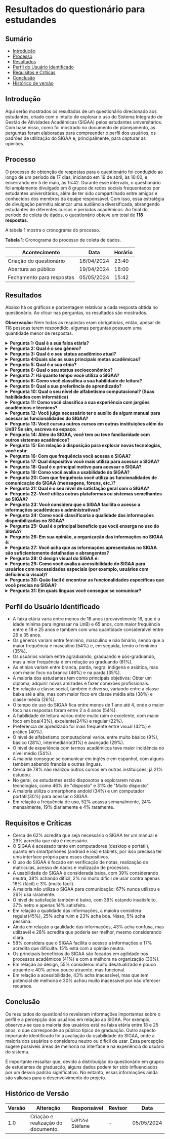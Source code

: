 # Resultados do questionário para estudandes

## Sumário
* [Introdução](#Introdução)
* [Processo](#Processo)
* [Resultados](#Resultados)
* [Perfil do Usuário Identificado](#Perfil-do-Usuário-Identificado)
* [Requisitos e Críticas](#Requisitos-e-Críticas)
* [Conclusão](#Conclusão)
* [Histórico de versão](#Histórico-de-versão)

## Introdução

Aqui serão mostrados os resultados de um questionário direcionado aos estudantes, criado com o intuito de explorar o uso do Sistema Integrado de Gestão de Atividades Acadêmicas (SIGAA) pelos estudantes universitários. Com base nisso, como foi mostrado no documento de planejamento, as perguntas foram elaboradas para compreender o perfil dos usuários, os padrões de utilização do SIGAA e, principalmente, para capturar as opiniões. 

## Processo

O processo de obtenção de respostas para o questionário foi conduzido ao longo de um período de 17 dias, iniciando em 19 de abril, às 16:00, e encerrando em 5 de maio, às 15:42. Durante esse intervalo, o questionário foi amplamente divulgado em 8 grupos de redes sociais frequentados por estudantes universitários, além de ter sido compartilhado entre amigos e conhecidos dos membros da equipe responsável. Com isso, essa estratégia de divulgação permitiu alcançar uma audiência diversificada, abrangendo estudantes de diferentes cursos e períodos acadêmicos. Ao final do período de coleta de dados, o questionário obteve um total de **118 respostas**. 

A tabela 1 mostra o cronograma do processo.

**Tabela 1**: Cronograma do processo de coleta de dados.

| Acontecimento | Data | Horário |
| - | - | - |
| Criação do questionário| 16/04/2024 | 23:40 |
| Abertura ao público | 19/04/2024 | 16:00 |
| Fechamento para respostas| 05/05/2024 | 15:42 |

## Resultados 
Abaixo há os gráficos e porcentagem relativos a cada resposta obtida no questionário. Ao clicar nas perguntas, os resultados são mostrados.

**Observação:** Nem todas as respostas eram obrigatórias, então, apesar de 118 pessoas terem respondido, algumas perguntas possuem uma quantidade menor de respostas.

<details>
  <summary size="20"><b> Pergunta 1: Qual é a sua faixa etária? </b></summary> 

<div align="center">
    Figura 1: Porcentagem da resposta.
    <br>
    <img src="https://raw.githubusercontent.com/Interacao-Humano-Computador/2024.1-SIGAA/main/docs/Midia/NovasFotos/ResultadosQuestionarioAlunos/EstudanteSlide1.png">
    <br>
     Fonte: Larissa Stéfane
    <br>
</div>

<div align="center">
    Figura 2: Gráfico da resposta.
    <br>
    <img src="https://raw.githubusercontent.com/Interacao-Humano-Computador/2024.1-SIGAA/main/docs/Midia/NovasFotos/ResultadosQuestionarioAlunos/EstudantesResultado1.png">
    <br>
     Fonte: Larissa Stéfane
    <br>
</div>

  </details>

<details>
  <summary size="20"><b> Pergunta 2: Qual é o seu gênero? </b></summary> 
<div align="center">
    Figura 3: Porcentagem da resposta.
    <br>
    <img src="https://raw.githubusercontent.com/Interacao-Humano-Computador/2024.1-SIGAA/main/docs/Midia/NovasFotos/ResultadosQuestionarioAlunos/EstudanteSlide2.png">
    <br>
     Fonte: Larissa Stéfane
    <br>
</div>

<div align="center">
    Figura 4: Gráfico da resposta.
    <br>
    <img src="https://raw.githubusercontent.com/Interacao-Humano-Computador/2024.1-SIGAA/main/docs/Midia/NovasFotos/ResultadosQuestionarioAlunos/EstudantesResultado2.png">
    <br>
     Fonte: Larissa Stéfane
    <br>
</div>
  

  </details>

  <details>
  <summary size="20"><b> Pergunta 3: Qual é o seu status acadêmico atual? </b></summary> 

<div align="center">
    Figura 5: Porcentagem da resposta.
    <br>
    <img src="https://raw.githubusercontent.com/Interacao-Humano-Computador/2024.1-SIGAA/main/docs/Midia/NovasFotos/ResultadosQuestionarioAlunos/EstudanteSlide3.png">
    <br>
     Fonte: Larissa Stéfane
    <br>
</div>

<div align="center">
    Figura 6: Gráfico da resposta.
    <br>
    <img src="https://raw.githubusercontent.com/Interacao-Humano-Computador/2024.1-SIGAA/main/docs/Midia/NovasFotos/ResultadosQuestionarioAlunos/EstudantesResultado3.png">
    <br>
     Fonte: Larissa Stéfane
    <br>
</div>

  
  </details>

   <details>
  <summary size="20"><b> Pergunta 4:Quais são as suas principais metas acadêmicas? </b></summary> 

<div align="center">
    Figura 7: Porcentagem da resposta.
    <br>
    <img src="https://raw.githubusercontent.com/Interacao-Humano-Computador/2024.1-SIGAA/main/docs/Midia/NovasFotos/ResultadosQuestionarioAlunos/EstudanteSlide4.png">
    <br>
     Fonte: Larissa Stéfane
    <br>
</div>

<div align="center">
    Figura 8: Gráfico da resposta.
    <br>
    <img src="https://raw.githubusercontent.com/Interacao-Humano-Computador/2024.1-SIGAA/main/docs/Midia/NovasFotos/ResultadosQuestionarioAlunos/EstudantesResultado4.png">
    <br>
     Fonte: Larissa Stéfane
    <br>
</div>

  </details>

  <details>
  <summary size="20"><b> Pergunta 5: Qual é a sua etnia? </b></summary> 

<div align="center">
    Figura 9: Porcentagem da resposta.
    <br>
    <img src="https://raw.githubusercontent.com/Interacao-Humano-Computador/2024.1-SIGAA/main/docs/Midia/NovasFotos/ResultadosQuestionarioAlunos/EstudanteSlide5.png">
    <br>
     Fonte: Larissa Stéfane
    <br>
</div>

<div align="center">
    Figura 10: Gráfico da resposta.
    <br>
    <img src="https://raw.githubusercontent.com/Interacao-Humano-Computador/2024.1-SIGAA/main/docs/Midia/NovasFotos/ResultadosQuestionarioAlunos/EstudantesResultado5.png">
    <br>
     Fonte: Larissa Stéfane
    <br>
</div>



  </details>

  <details>
  <summary size="20"><b> Pergunta 6: Qual o seu status socioeconômico? </b></summary> 

<div align="center">
    Figura 11: Porcentagem da resposta.
    <br>
    <img src="https://raw.githubusercontent.com/Interacao-Humano-Computador/2024.1-SIGAA/main/docs/Midia/NovasFotos/ResultadosQuestionarioAlunos/EstudanteSlide6.png">
    <br>
     Fonte: Larissa Stéfane
    <br>
</div>

<div align="center">
    Figura 12: Gráfico da resposta.
    <br>
    <img src="https://raw.githubusercontent.com/Interacao-Humano-Computador/2024.1-SIGAA/main/docs/Midia/NovasFotos/ResultadosQuestionarioAlunos/EstudantesResultado6.png">
    <br>
     Fonte: Larissa Stéfane
    <br>
</div>

  </details>

  <details>
  <summary size="20"><b> Pergunta 7: Há quanto tempo você utiliza o SIGAA? </b></summary> 

<div align="center">
    Figura 13: Porcentagem da resposta.
    <br>
    <img src="https://raw.githubusercontent.com/Interacao-Humano-Computador/2024.1-SIGAA/main/docs/Midia/NovasFotos/ResultadosQuestionarioAlunos/EstudanteSlide7.png">
    <br>
     Fonte: Larissa Stéfane
    <br>
</div>

<div align="center">
    Figura 14: Gráfico da resposta.
    <br>
    <img src="https://raw.githubusercontent.com/Interacao-Humano-Computador/2024.1-SIGAA/main/docs/Midia/NovasFotos/ResultadosQuestionarioAlunos/EstudantesResultado7.png">
    <br>
     Fonte: Larissa Stéfane
    <br>
</div>


  </details>

  <details>
  <summary size="20"><b> Pergunta 8: Como você classifica a sua habilidade de leitura? </b></summary> 

<div align="center">
    Figura 15: Porcentagem da resposta.
    <br>
    <img src="https://raw.githubusercontent.com/Interacao-Humano-Computador/2024.1-SIGAA/main/docs/Midia/NovasFotos/ResultadosQuestionarioAlunos/EstudanteSlide8.png">
    <br>
     Fonte: Larissa Stéfane
    <br>
</div>

<div align="center">
    Figura 16: Gráfico da resposta.
    <br>
    <img src="https://raw.githubusercontent.com/Interacao-Humano-Computador/2024.1-SIGAA/main/docs/Midia/NovasFotos/ResultadosQuestionarioAlunos/EstudantesResultado8.png">
    <br>
     Fonte: Larissa Stéfane
    <br>
</div>

  

  </details>

  <details>
  <summary size="20"><b> Pergunta 9: Qual a sua preferência de aprendizado? </b></summary> 


<div align="center">
    Figura 17: Porcentagem da resposta.
    <br>
    <img src="https://raw.githubusercontent.com/Interacao-Humano-Computador/2024.1-SIGAA/main/docs/Midia/NovasFotos/ResultadosQuestionarioAlunos/EstudanteSlide9.png">
    <br>
     Fonte: Larissa Stéfane
    <br>
</div>

<div align="center">
    Figura 18: Gráfico da resposta.
    <br>
    <img src="https://raw.githubusercontent.com/Interacao-Humano-Computador/2024.1-SIGAA/main/docs/Midia/NovasFotos/ResultadosQuestionarioAlunos/EstudantesResultado9.png">
    <br>
     Fonte: Larissa Stéfane
    <br>
</div>


  </details>

  <details>
  <summary size="20"><b> Pergunta 10: Qual o seu nível de alfabetismo computacional? (Suas habilidades com informática) </b></summary> 


<div align="center">
    Figura 19: Porcentagem da resposta.
    <br>
    <img src="https://raw.githubusercontent.com/Interacao-Humano-Computador/2024.1-SIGAA/main/docs/Midia/NovasFotos/ResultadosQuestionarioAlunos/EstudanteSlide10.png">
    <br>
     Fonte: Larissa Stéfane
    <br>
</div>

<div align="center">
    Figura 20: Gráfico da resposta.
    <br>
    <img src="https://raw.githubusercontent.com/Interacao-Humano-Computador/2024.1-SIGAA/main/docs/Midia/NovasFotos/ResultadosQuestionarioAlunos/EstudantesResultado10.png">
    <br>
     Fonte: Larissa Stéfane
    <br>
</div>


  </details>


  <details>
  <summary size="20"><b> Pergunta 11: Como você classifica a sua experiência com jargões acadêmicos e técnicos? </b></summary> 

<div align="center">
    Figura 21: Porcentagem da resposta.
    <br>
    <img src="https://raw.githubusercontent.com/Interacao-Humano-Computador/2024.1-SIGAA/main/docs/Midia/NovasFotos/ResultadosQuestionarioAlunos/EstudanteSlide12.png">
    <br>
     Fonte: Larissa Stéfane
    <br>
</div>

<div align="center">
    Figura 22: Gráfico da resposta.
    <br>
    <img src="https://raw.githubusercontent.com/Interacao-Humano-Computador/2024.1-SIGAA/main/docs/Midia/NovasFotos/ResultadosQuestionarioAlunos/EstudantesResultado11.png">
    <br>
     Fonte: Larissa Stéfane
    <br>
</div>


  </details>

  <details>
  <summary size="20"><b> Pergunta 12: Você julga necessário ter o auxílio de algum manual para acessar as funcionalidades do SIGAA? </b></summary> 

<div align="center">
    Figura 23: Porcentagem da resposta.
    <br>
    <img src="https://raw.githubusercontent.com/Interacao-Humano-Computador/2024.1-SIGAA/main/docs/Midia/NovasFotos/ResultadosQuestionarioAlunos/EstudanteSlide13.png">
    <br>
     Fonte: Larissa Stéfane
    <br>
</div>

<div align="center">
    Figura 24: Gráfico da resposta.
    <br>
    <img src="https://raw.githubusercontent.com/Interacao-Humano-Computador/2024.1-SIGAA/main/docs/Midia/NovasFotos/ResultadosQuestionarioAlunos/EstudantesResultado12.png">
    <br>
     Fonte: Larissa Stéfane
    <br>
</div>



  </details>

  <details>
  <summary size="20"><b> Pergunta 13: Você cursou outros cursos em outras instituições além da UnB? Se sim, escreva no espaço: </b></summary> 

<div align="center">
    Figura 25: Porcentagem da resposta.
    <br>
    <img src="https://raw.githubusercontent.com/Interacao-Humano-Computador/2024.1-SIGAA/main/docs/Midia/NovasFotos/ResultadosQuestionarioAlunos/EstudanteSlide14.png">
    <br>
     Fonte: Larissa Stéfane
    <br>
</div>

<div align="center">
    Figura 26: Gráfico da resposta.
    <br>
    <img src="https://raw.githubusercontent.com/Interacao-Humano-Computador/2024.1-SIGAA/main/docs/Midia/NovasFotos/ResultadosQuestionarioAlunos/EstudantesResultado13.png">
    <br>
     Fonte: Larissa Stéfane
    <br>
</div>

**As instiuições e cursos que alguns alunos frequentaram ou frequentam são**: 

- UDF;
- Inglês e francês no CIL (Centro Interescolar de Línguas);
- Gran Faculdade;
- Análise e Desenvolvimento de Sistemas;
- IFSul de Minas;
- Faculdade Estácio;
- Cultura Inglesa;
- Universidade Católica de Brasília;
- Curso Técnico Integrado ao Ensino Médio de Biotecnologia no IFG (Formosa);
- Eng. de Software - Uniceplac;
- Engenharia civil na católica, redes sociais e técnico em áudio comunicador do futuro;
- Uniplan;
- Curso de culinária no Instituto Gourmet;
- Relações internacionais na UnB;
- Contabilidade na Anhanguera;
- Matemática na Católica;
- Geografia na UDF;
- Inglês e Espanhos na Fisk;
- Inglês - Thomas Jerfesson;
- Direito na Católica;
- Uniceub.

  </details>

  <details>
  <summary size="20"><b> Pergunta 14: Além do SIGAA, você tem ou teve familiaridade com outros sistemas acadêmicos? </b></summary> 


<div align="center">
    Figura 27: Porcentagem da resposta.
    <br>
    <img src="https://raw.githubusercontent.com/Interacao-Humano-Computador/2024.1-SIGAA/main/docs/Midia/NovasFotos/ResultadosQuestionarioAlunos/EstudanteSlide15.png">
    <br>
     Fonte: Larissa Stéfane
    <br>
</div>

<div align="center">
    Figura 28: Gráfico da resposta.
    <br>
    <img src="https://raw.githubusercontent.com/Interacao-Humano-Computador/2024.1-SIGAA/main/docs/Midia/NovasFotos/ResultadosQuestionarioAlunos/EstudantesResultado14.png">
    <br>
     Fonte: Larissa Stéfane
    <br>
</div>


  </details>

  <details>
  <summary size="20"><b> Pergunta 15: Em relação à disposição para explorar novas tecnologias, você está: </b></summary> 

<div align="center">
    Figura 29: Porcentagem da resposta.
    <br>
    <img src="https://raw.githubusercontent.com/Interacao-Humano-Computador/2024.1-SIGAA/main/docs/Midia/NovasFotos/ResultadosQuestionarioAlunos/EstudantesResultado15.png">
    <br>
     Fonte: Larissa Stéfane
    <br>
</div>

<div align="center">
    Figura 30: Gráfico da resposta.
    <br>
    <img src="https://raw.githubusercontent.com/Interacao-Humano-Computador/2024.1-SIGAA/main/docs/Midia/NovasFotos/ResultadosQuestionarioAlunos/EstudanteSlide16.png">
    <br>
     Fonte: Larissa Stéfane
    <br>
</div>



  </details>

  <details>
  <summary size="20"><b> Pergunta 16: Com que frequência você acessa o SIGAA? </b></summary> 

<div align="center">
    Figura 31: Porcentagem da resposta.
    <br>
    <img src="https://raw.githubusercontent.com/Interacao-Humano-Computador/2024.1-SIGAA/main/docs/Midia/NovasFotos/ResultadosQuestionarioAlunos/EstudanteSlide17.png">
    <br>
     Fonte: Larissa Stéfane
    <br>
</div>

<div align="center">
    Figura 32: Gráfico da resposta.
    <br>
    <img src="https://raw.githubusercontent.com/Interacao-Humano-Computador/2024.1-SIGAA/main/docs/Midia/NovasFotos/ResultadosQuestionarioAlunos/EstudantesResultado16.png">
    <br>
     Fonte: Larissa Stéfane
    <br>
</div>



  </details>
 
  
  <details>
  <summary size="20"><b> Pergunta 17: Qual dispositivo você mais utiliza para acessar o SIGAA? </b></summary> 

<div align="center">
    Figura 33: Porcentagem da resposta.
    <br>
    <img src="https://raw.githubusercontent.com/Interacao-Humano-Computador/2024.1-SIGAA/main/docs/Midia/NovasFotos/ResultadosQuestionarioAlunos/EstudanteSlide18.png">
    <br>
     Fonte: Larissa Stéfane
    <br>
</div>

<div align="center">
    Figura 34: Gráfico da resposta.
    <br>
    <img src="https://raw.githubusercontent.com/Interacao-Humano-Computador/2024.1-SIGAA/main/docs/Midia/NovasFotos/ResultadosQuestionarioAlunos/EstudantesResultado17.png">
    <br>
     Fonte: Larissa Stéfane
    <br>
</div>



  </details>

  <details>
  <summary size="20"><b> Pergunta 18: Qual é o principal motivo para acessar o SIGAA? </b></summary> 

<div align="center">
    Figura 35: Porcentagem da resposta.
    <br>
    <img src="https://raw.githubusercontent.com/Interacao-Humano-Computador/2024.1-SIGAA/main/docs/Midia/NovasFotos/ResultadosQuestionarioAlunos/EstudanteSlide19.png">
    <br>
     Fonte: Larissa Stéfane
    <br>
</div>

<div align="center">
    Figura 36: Gráfico da resposta.
    <br>
    <img src="https://raw.githubusercontent.com/Interacao-Humano-Computador/2024.1-SIGAA/main/docs/Midia/NovasFotos/ResultadosQuestionarioAlunos/EstudantesResultado18.png">
    <br>
     Fonte: Larissa Stéfane
    <br>
</div>


  </details>

  <details>
  <summary size="20"><b> Pergunta 19: Como você avalia a usabilidade do SIGAA? </b></summary> 

<div align="center">
    Figura 37: Porcentagem da resposta.
    <br>
    <img src="https://raw.githubusercontent.com/Interacao-Humano-Computador/2024.1-SIGAA/main/docs/Midia/NovasFotos/ResultadosQuestionarioAlunos/EstudanteSlide20.png">
    <br>
     Fonte: Larissa Stéfane
    <br>
</div>

<div align="center">
    Figura 38: Gráfico da resposta.
    <br>
    <img src="https://raw.githubusercontent.com/Interacao-Humano-Computador/2024.1-SIGAA/main/docs/Midia/NovasFotos/ResultadosQuestionarioAlunos/EstudantesResultado19.png">
    <br>
     Fonte: Larissa Stéfane
    <br>
</div>

  </details>


  <details>
  <summary size="20"><b> Pergunta 20: Com que frequência você utiliza as funcionalidades de comunicação do SIGAA (mensagens, fóruns, etc.)? </b></summary> 

  <div align="center">
    Figura 39: Porcentagem da resposta.
    <br>
    <img src="https://raw.githubusercontent.com/Interacao-Humano-Computador/2024.1-SIGAA/main/docs/Midia/NovasFotos/ResultadosQuestionarioAlunos/EstudanteSlide21.png">
    <br>
     Fonte: Larissa Stéfane
    <br>
</div>

<div align="center">
    Figura 40: Gráfico da resposta.
    <br>
    <img src="https://raw.githubusercontent.com/Interacao-Humano-Computador/2024.1-SIGAA/main/docs/Midia/NovasFotos/ResultadosQuestionarioAlunos/EstudantesResultado20.png">
    <br>
     Fonte: Larissa Stéfane
    <br>
</div>

  </details>

  <details>
  <summary size="20"><b> Pergunta 21: Qual é o seu nível de satisfação geral com o SIGAA? </b></summary> 

  <div align="center">
    Figura 41: Porcentagem da resposta.
    <br>
    <img src="https://raw.githubusercontent.com/Interacao-Humano-Computador/2024.1-SIGAA/main/docs/Midia/NovasFotos/ResultadosQuestionarioAlunos/EstudanteSlide22.png">
    <br>
     Fonte: Larissa Stéfane
    <br>
</div>

<div align="center">
    Figura 42: Gráfico da resposta.
    <br>
    <img src="https://raw.githubusercontent.com/Interacao-Humano-Computador/2024.1-SIGAA/main/docs/Midia/NovasFotos/ResultadosQuestionarioAlunos/EstudantesResultado21.png">
    <br>
     Fonte: Larissa Stéfane
    <br>
</div>
</details>

  <details>
  <summary size="20"><b> Pergunta 22: Você utiliza outras plataformas ou sistemas semelhantes ao SIGAA?</b></summary> 

 <div align="center">
    Figura 43: Porcentagem da resposta.
    <br>
    <img src="https://raw.githubusercontent.com/Interacao-Humano-Computador/2024.1-SIGAA/main/docs/Midia/NovasFotos/ResultadosQuestionarioAlunos/EstudanteSlide23.png">
    <br>
     Fonte: Larissa Stéfane
    <br>
</div>

<div align="center">
    Figura 44: Gráfico da resposta.
    <br>
    <img src="https://raw.githubusercontent.com/Interacao-Humano-Computador/2024.1-SIGAA/main/docs/Midia/NovasFotos/ResultadosQuestionarioAlunos/EstudantesResultado22.png">
    <br>
     Fonte: Larissa Stéfane
    <br>
</div>

  </details>

  <details>
  <summary size="20"><b> Pergunta 23: Você considera que o SIGAA facilita o acesso a informações acadêmicas e administrativas? </b></summary> 

<div align="center">
    Figura 45: Porcentagem da resposta.
    <br>
    <img src="https://raw.githubusercontent.com/Interacao-Humano-Computador/2024.1-SIGAA/main/docs/Midia/NovasFotos/ResultadosQuestionarioAlunos/EstudanteSlide24.png">
    <br>
     Fonte: Larissa Stéfane
    <br>
</div>

<div align="center">
    Figura 46: Gráfico da resposta.
    <br>
    <img src="https://raw.githubusercontent.com/Interacao-Humano-Computador/2024.1-SIGAA/main/docs/Midia/NovasFotos/ResultadosQuestionarioAlunos/EstudantesResultado23.png">
    <br>
     Fonte: Larissa Stéfane
    <br>
</div>


  </details>

  <details>
  <summary size="20"><b> Pergunta 24: Como você classificaria a qualidade das informações disponibilizadas no SIGAA? </b></summary> 

<div align="center">
    Figura 47: Porcentagem da resposta.
    <br>
    <img src="https://raw.githubusercontent.com/Interacao-Humano-Computador/2024.1-SIGAA/main/docs/Midia/NovasFotos/ResultadosQuestionarioAlunos/EstudanteSlide25.png">
    <br>
     Fonte: Larissa Stéfane
    <br>
</div>

<div align="center">
    Figura 48: Gráfico da resposta.
    <br>
    <img src="https://raw.githubusercontent.com/Interacao-Humano-Computador/2024.1-SIGAA/main/docs/Midia/NovasFotos/ResultadosQuestionarioAlunos/EstudantesResultado24.png">
    <br>
     Fonte: Larissa Stéfane
    <br>
</div>


  </details>

  <details>
  <summary size="20"><b> Pergunta 25: Qual é o principal benefício que você enxerga no uso do SIGAA? </b></summary> 

<div align="center">
    Figura 49: Porcentagem da resposta.
    <br>
    <img src="https://raw.githubusercontent.com/Interacao-Humano-Computador/2024.1-SIGAA/main/docs/Midia/NovasFotos/ResultadosQuestionarioAlunos/EstudanteSlide26.png">
    <br>
     Fonte: Larissa Stéfane
    <br>
</div>

<div align="center">
    Figura 50: Gráfico da resposta.
    <br>
    <img src="https://raw.githubusercontent.com/Interacao-Humano-Computador/2024.1-SIGAA/main/docs/Midia/NovasFotos/ResultadosQuestionarioAlunos/EstudantesResultado25.png">
    <br>
     Fonte: Larissa Stéfane
    <br>
</div>


  </details>

  <details>
  <summary size="20"><b> Pergunta 26: Em sua opinião, a organização das informações no SIGAA é: </b></summary> 

<div align="center">
    Figura 51: Porcentagem da resposta.
    <br>
    <img src="https://raw.githubusercontent.com/Interacao-Humano-Computador/2024.1-SIGAA/main/docs/Midia/NovasFotos/ResultadosQuestionarioAlunos/EstudanteSlide27.png">
    <br>
     Fonte: Larissa Stéfane
    <br>
</div>

<div align="center">
    Figura 52: Gráfico da resposta.
    <br>
    <img src="https://raw.githubusercontent.com/Interacao-Humano-Computador/2024.1-SIGAA/main/docs/Midia/NovasFotos/ResultadosQuestionarioAlunos/EstudantesResultado27.png">
    <br>
     Fonte: Larissa Stéfane
    <br>
</div>


  </details>

  <details>
  <summary size="20"><b> Pergunta 27: Você acha que as informações apresentadas no SIGAA são suficientemente detalhadas e abrangentes? </b></summary> 

<div align="center">
    Figura 53: Porcentagem da resposta.
    <br>
    <img src="https://raw.githubusercontent.com/Interacao-Humano-Computador/2024.1-SIGAA/main/docs/Midia/NovasFotos/ResultadosQuestionarioAlunos/EstudanteSlide29.png">
    <br>
     Fonte: Larissa Stéfane
    <br>
</div>

<div align="center">
    Figura 54: Gráfico da resposta.
    <br>
    <img src="https://raw.githubusercontent.com/Interacao-Humano-Computador/2024.1-SIGAA/main/docs/Midia/NovasFotos/ResultadosQuestionarioAlunos/EstudantesResultado27.png">
    <br>
     Fonte: Larissa Stéfane
    <br>
</div>



  </details>

  
  <details>
  <summary size="20"><b> Pergunta 28: O design visual do SIGAA é: </b></summary> 

<div align="center">
    Figura 55: Porcentagem da resposta.
    <br>
    <img src="https://raw.githubusercontent.com/Interacao-Humano-Computador/2024.1-SIGAA/main/docs/Midia/NovasFotos/ResultadosQuestionarioAlunos/EstudanteSlide30.png">
    <br>
     Fonte: Larissa Stéfane
    <br>
</div>

<div align="center">
    Figura 56: Gráfico da resposta.
    <br>
    <img src="https://raw.githubusercontent.com/Interacao-Humano-Computador/2024.1-SIGAA/main/docs/Midia/NovasFotos/ResultadosQuestionarioAlunos/EstudantesResultado28.png">
    <br>
     Fonte: Larissa Stéfane
    <br>
</div>



  </details>

  
  <details>
  <summary size="20"><b> Pergunta 29: Como você avalia a acessibilidade do SIGAA para usuários com necessidades especiais (por exemplo, usuários com deficiência visual)? </b></summary> 

<div align="center">
    Figura 57: Porcentagem da resposta.
    <br>
    <img src="https://raw.githubusercontent.com/Interacao-Humano-Computador/2024.1-SIGAA/main/docs/Midia/NovasFotos/ResultadosQuestionarioAlunos/EstudanteSlide31.png">
    <br>
     Fonte: Larissa Stéfane
    <br>
</div>

<div align="center">
    Figura 58: Gráfico da resposta.
    <br>
    <img src="https://raw.githubusercontent.com/Interacao-Humano-Computador/2024.1-SIGAA/main/docs/Midia/NovasFotos/ResultadosQuestionarioAlunos/EstudantesResultado29.png">
    <br>
     Fonte: Larissa Stéfane
    <br>
</div>


  </details>

  
  <details>
  <summary size="20"><b> Pergunta 30: Quão fácil é encontrar as funcionalidades específicas que você precisa no SIGAA? </b></summary> 
    
<div align="center">
    Figura 59: Porcentagem da resposta.
    <br>
    <img src="https://raw.githubusercontent.com/Interacao-Humano-Computador/2024.1-SIGAA/main/docs/Midia/NovasFotos/ResultadosQuestionarioAlunos/EstudanteSlide33.png">
    <br>
     Fonte: Larissa Stéfane
    <br>
</div>

<div align="center">
    Figura 60: Gráfico da resposta.
    <br>
    <img src="https://raw.githubusercontent.com/Interacao-Humano-Computador/2024.1-SIGAA/main/docs/Midia/NovasFotos/ResultadosQuestionarioAlunos/EstudantesResultado30.png">
    <br>
     Fonte: Larissa Stéfane
    <br>
</div>

</details>

  <details>
  <summary size="20"><b> Pergunta 31: Em quais linguas você consegue se comunicar? </b></summary> 

**Observação:** Como as respostas não eram obrigatórias, têm se a opção do "português" com o intúito de saber quantos responderam essa pergunta, por exemplo 112 responderam, desses, 85 falam ingês fluentemente.

<div align="center">
    Figura 61: Gráfico da resposta.
    <br>
    <img src="https://raw.githubusercontent.com/Interacao-Humano-Computador/2024.1-SIGAA/main/docs/Midia/NovasFotos/ResultadosQuestionarioAlunos/EstudantesResultado31.png">
    <br>
     Fonte: Larissa Stéfane
    <br>
</div>

As outras linguas citadas por estudantes são:

- Italiano;
- Alemão;
- Sérvio, Croata e Montenegrino;
- Japonês;
- Libras;
- Nihongo (Japonês)

</details>

## Perfil do Usuário Identificado

- A faixa etária varia entre menos de 18 anos (provavelmente 16, que é a idade mínima para ingressar na UnB) e 65 anos, com maior frequência entre e 18 e 25 anos e também com uma quantidade consideralvel entre 26 e 35 anos.
- Os gêneros variam entre feminino, masculino e não binário, sendo que a maior frequência é masculino (54%) e, em seguida, tendo o feminino (35%).
- Os usuários variam entre agraduando, graduando e pós-graduando, mas a mior frequência é em relação ao graduando (81%).
- As etinias variam entre branca, parda, negra, indígena e asiática, mas com maior foco na branca (46%) e na parda (35%).
- A maioria dos estudantes tem como principais objetivos: Obter um diploma, adquirir novas amizades e fazer conexões profissionais.
- Em relação a classe social, também é diverso, variando entre a classe baixa até a alta, mas com maior foco em classe média alta (38%) e classe média (26%).
- O tempo de uso do SIGAA fica entre menos de 1 ano  até 4, onde o maior foco nas respostas foram entre 2 a 4 anos (54%).
- A habilidade de leitura variou entre muito ruim e excelente, com maior foco em boa(43%), excelente(24%) e regular (22%).
- Preferência de apredizado foi mais frequênte entre visual (42%) e prático (40%).
- O nível de alfabetismo computacional variou entre muito básico (9%), básico (28%), intermediário(31%) e avançado (29%).
- O nível de experiência com termos acadêmicos teve maior incidência no nível médio (54%).
- A maioria consegue se comunicar em inglês e em espanhol, com alguns também sabendo francês e outras línguas.
- Cerca de 78% não realizou outros cursos em outras instituições, já 21% estudou.
- No geral, os estudantes estão disposotos a explorarem novas tecnologias, como 46% de "disposto" e 31% de "Muito disposto".
- A maioria utiliza o smartphone andoid (34%) e um computador portátil(30%)  para acessar o SIGAA.
- Em relação a frequência de uso, 52% acassa semanalmente, 24% mensalmente, 19% diariamente e 4% raramente.

## Requisitos e Críticas

- Cerca de 62% acredita que seja necessário o SIGAA ter um manual e 29% acredita que não é necessário.
- O SIGAA é acessado tanto em computadores (desktop e portátil), quanto em smartpnhones (android e ios) e tablets, por isso precissa ter uma interface própria para esses dispositivos.
- O uso do SIGAA é focado em verificação de notas, realização de matrículas, acesso de dados e realização de processos.
- A usabilidade do SIGAA é considerada baixa, com 39% considerando neutra, 38% achando difícil, 2% no muito difícil de usar contra apenas 16% (fácil) e 3% (muito fácil).
- A maioria não utiliza o SIGAA para comunicação: 67% nunca utilizou e 26% usa raramente.
- O nível de satisfação também é baixo, com 39% estando insatisfeito, 37% netro e apenas 14% satisfeito.
- Em relação a qualidade das informações, a maioira considera regular(45%), 25% acha ruim e 23% acha boa. Nisso, 5% acha péssima.
- Ainda em relação a qaulidade das informações, 43% acha confusa, mas utilizavél e 28% acredita que poderia ser melhor, mesmo considerando clara.
- 58% considera que o SIGAA facilita o acesso a informações e 17% acredita que dificulta. 15% está com a opinião neutra.
- Os principais benefícios do SIGAA são focados em agilidade nos processos acadêmicos (41%) e com a melhora na organização (30%).
- Em relação ao design, 55% considerou muito desatualizado e pouco atraente e 40% achou pouco atraente, mas funcional.
- Em relação a acessibilidade, 43% acha inacessível, mas que tem potencial de melhoria e 30% achou muito inacessível por não oferecer recursos.
  

## Conclusão


Os resultados do questionário revelaram informações importantes sobre o perfil e a percepção dos usuários em relação ao SIGAA. Por exemplo, observou-se que a maioria dos usuários está na faixa etária entre 18 e 25 anos, o que corresponde ao público típico de graduação. Outro aspecto importante identificado foi a avaliação da usabilidade do SIGAA, onde a maioria dos usuários o considerou neutro ou difícil de usar. Essa percepção sugere possíveis áreas de melhoria na interface e na experiência do usuário do sistema. 

É importante ressaltar que, devido à distribuição do questionário em grupos de estudantes de graduação, alguns dados podem ter sido influenciados por um desvio padrão significativo. No entanto, essas informações ainda são valiosas para o desenvolvimento do projeto.

## Histórico de Versão
| Versão | Alteração | Responsável | Revisor | Data |
| - | - | - | - | - |
| 1.0 | Criação e realização do documento. | Larissa Stéfane | - | 05/05/2024 |
